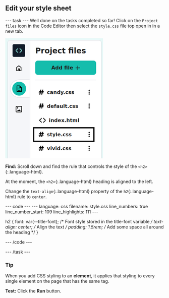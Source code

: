 <h2 class="c-project-heading--task">Edit your style sheet</h2>

--- task ---
Well done on the tasks completed so far!
Click on the `Project files` icon in the Code Editor then select the `style.css` file top open in in a new tab.

![The Code Editor with the style.css file highlighted](images/select-style.png)

**Find:** Scroll down and find the rule that controls the style of the `<h2>`{:.language-html}. 

At the moment, the `<h2>`{:.language-html} heading is aligned to the left.

Change the `text-align`{:.language-html} property of the `h2`{:.language-html} rule to `center`.

<div class="c-project-code">
--- code ---
---
language: css
filename: style.css
line_numbers: true
line_number_start: 109
line_highlights: 111
---  

h2 {
  font: var(--title-font); /* Font style stored in the title-font variable */
  text-align: center; /* Align the text */
  padding: 1.5rem; /* Add some space all around the heading */
}

--- /code ---
</div>

--- /task ---

<div class="c-project-callout c-project-callout--tip">

### Tip

When you add CSS styling to an **element**, it applies that styling to every single element on the page that has the same tag. 

</div>

**Test:** Click the **Run** button. 